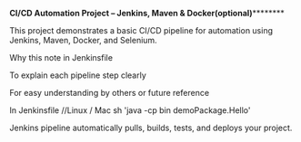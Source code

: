 ******CI/CD Automation Project – Jenkins, Maven & Docker(optional)**************

This project demonstrates a basic CI/CD pipeline for automation using Jenkins, Maven, Docker, and Selenium.

Why this note in Jenkinsfile

To explain each pipeline step clearly

For easy understanding by others or future reference

In Jenkinsfile
//Linux / Mac
sh 'java -cp bin demoPackage.Hello'


Jenkins pipeline automatically pulls, builds, tests, and deploys your project.

